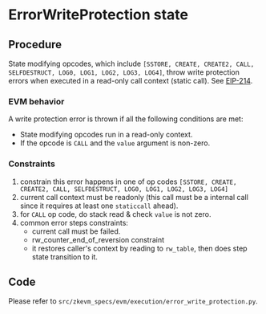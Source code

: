 # ErrorWriteProtection state

## Procedure
State modifying opcodes, which include `[SSTORE, CREATE, CREATE2, CALL, SELFDESTRUCT, LOG0, LOG1, LOG2, LOG3, LOG4]`, throw write protection errors when executed in a read-only call context (static call). See [EIP-214](https://eips.ethereum.org/EIPS/eip-214).

### EVM behavior
A write protection error is thrown if all the following conditions are met:
- State modifying opcodes run in a read-only context.
- If the opcode is `CALL` and the `value` argument is non-zero.

### Constraints
1. constrain this error happens in one of op codes `[SSTORE, CREATE, CREATE2, CALL, SELFDESTRUCT, LOG0, LOG1, LOG2, LOG3, LOG4]`
2. current call context must be readonly (this call must be a internal call since it requires at least one `staticcall` ahead).
3. for `CALL` op code, do stack read & check `value` is not zero.
4. common error steps constraints:
   - current call must be failed.
   - rw_counter_end_of_reversion constraint
   - it restores caller's context by reading to `rw_table`, then does step state transition to it.

## Code
  Please refer to `src/zkevm_specs/evm/execution/error_write_protection.py`.